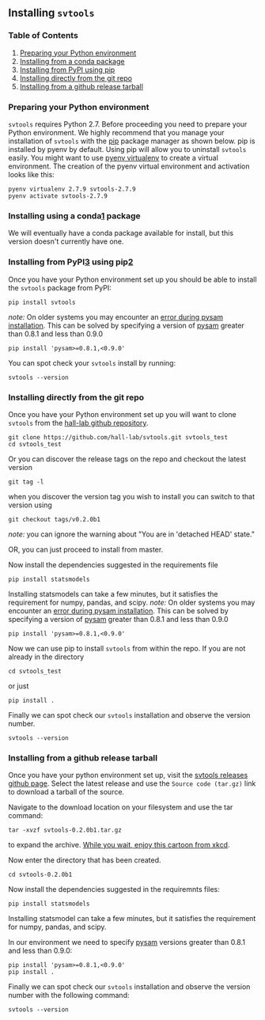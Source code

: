 ## Installing `svtools`

### Table of Contents
1. [Preparing your Python environment](#python-env)
2. [Installing from a conda package](#conda-install)
3. [Installing from PyPI using pip](#pip-install)
4. [Installing directly from the git repo](#git-install)
5. [Installing from a github release tarball](#tarball-install)

### <a name="python-env"></a> Preparing your Python environment
`svtools` requires Python 2.7.  Before proceeding you need to prepare your Python environment.  We highly recommend that you manage your installation of `svtools` with the [pip][2] package manager as shown below.  pip is installed by pyenv by default.  Using pip will allow you to uninstall `svtools` easily.  You might want to use [pyenv virtualenv][4] to create a virtual environment.
The creation of the pyenv virtual environment and activation looks like this:

    pyenv virtualenv 2.7.9 svtools-2.7.9
    pyenv activate svtools-2.7.9

### <a name="conda-install"></a> Installing using a conda[1] package
We will eventually have a conda package available for install, but this version doesn't currently have one. 

### <a name="pip-install"></a> Installing from PyPI[3] using pip[2]
Once you have your Python environment set up you should be able to install the `svtools` package from PyPI:

    pip install svtools

_note:_ On older systems you may encounter an [error during pysam installation](https://github.com/pysam-developers/pysam/issues/262). This can be solved by specifying a version of [pysam][10] greater than 0.8.1 and less than 0.9.0

    pip install 'pysam>=0.8.1,<0.9.0'

You can spot check your `svtools` install by running:

    svtools --version

### <a name="git-install"></a> Installing directly from the git repo
Once you have your Python environment set up you will want to clone `svtools` from the [hall-lab github repository][5].  

    git clone https://github.com/hall-lab/svtools.git svtools_test
    cd svtools_test

Or you can discover the release tags on the repo and checkout the latest version

    git tag -l

when you discover the version tag you wish to install you can switch to that version using

    git checkout tags/v0.2.0b1

_note:_ you can ignore the warning about "You are in 'detached HEAD' state."

OR, you can just proceed to install from master.

Now install the dependencies suggested in the requirements file

    pip install statsmodels

Installing statsmodels can take a few minutes, but it satisfies the requirement for numpy, pandas, and scipy.
_note:_ On older systems you may encounter an [error during pysam installation](https://github.com/pysam-developers/pysam/issues/262). This can be solved by specifying a version of [pysam][10] greater than 0.8.1 and less than 0.9.0 

    pip install 'pysam>=0.8.1,<0.9.0'

Now we can use pip to install `svtools` from within the repo. If you are not already in the directory

    cd svtools_test

or just

    pip install .

Finally we can spot check our `svtools` installation and observe the version number.

    svtools --version

### <a name="tarball-install"></a> Installing from a github release tarball

Once you have your python environment set up, visit the [svtools releases github page][6].  Select the latest release and use the `Source code (tar.gz)` link to download a tarball of the source.

Navigate to the download location on your filesystem and use the tar command:

    tar -xvzf svtools-0.2.0b1.tar.gz
    
to expand the archive.  [While you wait, enjoy this cartoon from xkcd][7]. 

Now enter the directory that has been created.

    cd svtools-0.2.0b1

Now install the dependencies suggested in the requiremnts files:

    pip install statsmodels

Installing statsmodel can take a few minutes, but it satisfies the requirement for numpy, pandas, and scipy.

In our environment we need to specify [pysam][10] versions greater than 0.8.1 and less than 0.9.0:

    pip install 'pysam>=0.8.1,<0.9.0'
    pip install .

Finally we can spot check our `svtools` installation and observe the version number with the following command:

    svtools --version

[1]: http://conda.pydata.org/docs/
[2]: https://pypi.python.org/pypi/pip/
[3]: https://pypi.python.org/pypi
[4]: https://github.com/yyuu/pyenv-virtualenv
[5]: https://github.com/hall-lab/svtools
[6]: https://github.com/hall-lab/svtools/releases
[7]: https://xkcd.com/1168/
[8]: https://github.com/warner/python-versioneer
[9]: https://github.com/hall-lab/svtools/releases
[10]: https://github.com/pysam-developers/pysam

